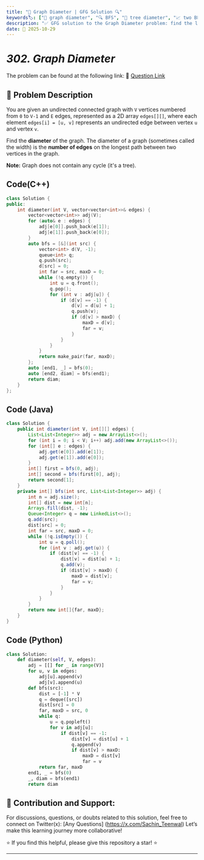 ```yaml
---
title: "🌳 Graph Diameter | GFG Solution 🔍"
keywords🏷️: ["🌳 graph diameter", "🔍 BFS", "📍 tree diameter", "📈 two BFS", "📘 GFG", "🏁 competitive programming", "📚 DSA"]
description: "✅ GFG solution to the Graph Diameter problem: find the longest path in an undirected tree using two BFS traversals. 🚀"
date: 📅 2025-10-29
---
```


# *302. Graph Diameter*

The problem can be found at the following link: 🔗 [Question Link](https://www.geeksforgeeks.org/problems/diameter-of-a-graph/1)

## **🧩 Problem Description**

You are given an undirected connected graph with `V` vertices numbered from `0` to `V-1` and `E` edges, represented as a 2D array `edges[][]`, where each element `edges[i] = [u, v]` represents an undirected edge between vertex `u` and vertex `v`.

Find the **diameter** of the graph. The diameter of a graph (sometimes called the width) is the **number of edges** on the longest path between two vertices in the graph.

**Note:** Graph does not contain any cycle (it's a tree).


## Code(C++)
```cpp
class Solution {
public:
    int diameter(int V, vector<vector<int>>& edges) {
        vector<vector<int>> adj(V);
        for (auto& e : edges) {
            adj[e[0]].push_back(e[1]);
            adj[e[1]].push_back(e[0]);
        }
        auto bfs = [&](int src) {
            vector<int> d(V, -1);
            queue<int> q;
            q.push(src);
            d[src] = 0;
            int far = src, maxD = 0;
            while (!q.empty()) {
                int u = q.front();
                q.pop();
                for (int v : adj[u]) {
                    if (d[v] == -1) {
                        d[v] = d[u] + 1;
                        q.push(v);
                        if (d[v] > maxD) {
                            maxD = d[v];
                            far = v;
                        }
                    }
                }
            }
            return make_pair(far, maxD);
        };
        auto [end1, _] = bfs(0);
        auto [end2, diam] = bfs(end1);
        return diam;
    }
};
```

## Code (Java)

```java
class Solution {
    public int diameter(int V, int[][] edges) {
        List<List<Integer>> adj = new ArrayList<>();
        for (int i = 0; i < V; i++) adj.add(new ArrayList<>());
        for (int[] e : edges) {
            adj.get(e[0]).add(e[1]);
            adj.get(e[1]).add(e[0]);
        }
        int[] first = bfs(0, adj);
        int[] second = bfs(first[0], adj);
        return second[1];
    }
    private int[] bfs(int src, List<List<Integer>> adj) {
        int n = adj.size();
        int[] dist = new int[n];
        Arrays.fill(dist, -1);
        Queue<Integer> q = new LinkedList<>();
        q.add(src);
        dist[src] = 0;
        int far = src, maxD = 0;
        while (!q.isEmpty()) {
            int u = q.poll();
            for (int v : adj.get(u)) {
                if (dist[v] == -1) {
                    dist[v] = dist[u] + 1;
                    q.add(v);
                    if (dist[v] > maxD) {
                        maxD = dist[v];
                        far = v;
                    }
                }
            }
        }
        return new int[]{far, maxD};
    }
}
```

## Code (Python)

```python
class Solution:
    def diameter(self, V, edges):
        adj = [[] for _ in range(V)]
        for u, v in edges:
            adj[u].append(v)
            adj[v].append(u)
        def bfs(src):
            dist = [-1] * V
            q = deque([src])
            dist[src] = 0
            far, maxD = src, 0
            while q:
                u = q.popleft()
                for v in adj[u]:
                    if dist[v] == -1:
                        dist[v] = dist[u] + 1
                        q.append(v)
                        if dist[v] > maxD:
                            maxD = dist[v]
                            far = v
            return far, maxD
        end1, _ = bfs(0)
        _, diam = bfs(end1)
        return diam
```



## 🎯 **Contribution and Support:**

For discussions, questions, or doubts related to this solution, feel free to connect on Twitter(x): [Any Questions] (https://x.com/Sachin_Teenwal) Let’s make this learning journey more collaborative!

⭐ If you find this helpful, please give this repository a star! ⭐

---
